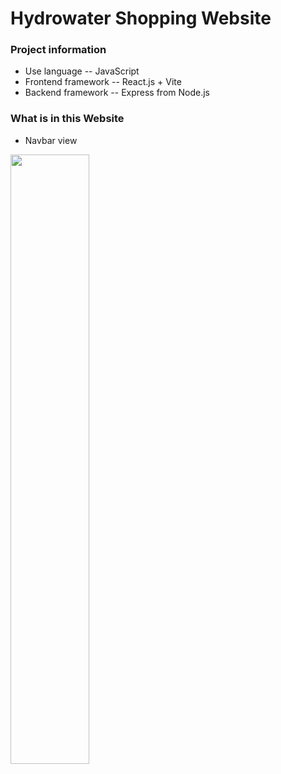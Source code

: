 # Hydrowater Shopping Website

### Project information

* Use language -- JavaScript
* Frontend framework -- React.js + Vite
* Backend framework -- Express from Node.js

### What is in this Website

* Navbar view
<img height="50%" src="https://github.com/George15526/Hydropower-Shopping-Website/blob/assets/Navbar.gif" />